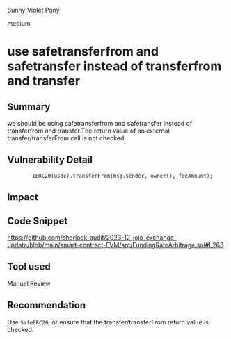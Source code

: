 Sunny Violet Pony

medium

# use safetransferfrom and safetransfer instead of transferfrom and transfer

## Summary
we should be  using  safetransferfrom and safetransfer instead of transferfrom and transfer.The return value of an external transfer/transferFrom call is not checked


## Vulnerability Detail
            IERC20(usdc).transferFrom(msg.sender, owner(), feeAmount);

## Impact

## Code Snippet
https://github.com/sherlock-audit/2023-12-jojo-exchange-update/blob/main/smart-contract-EVM/src/FundingRateArbitrage.sol#L263
## Tool used

Manual Review

## Recommendation
Use `SafeERC20`, or ensure that the transfer/transferFrom return value is checked.
